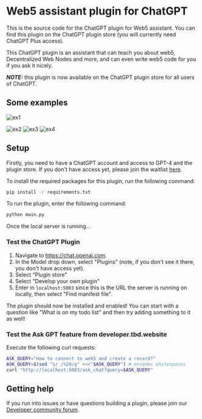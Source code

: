 # Web5 assistant plugin for ChatGPT

This is the source code for the ChatGPT plugin for Web5 assistant. You can find this plugin on the ChatGPT plugin store (you will currently need ChatGPT Plus access).

This ChatGPT plugin is an assistant that can teach you about web5, Decentralized Web Nodes and more, and can even write web5 code for you if you ask it nicely.

**_NOTE:_** this plugin is now available on the ChatGPT plugin store for all users of ChatGPT.

## Some examples

![ex1](https://github.com/TBD54566975/web5-chatgpt-plugin/assets/14976/b3d8d7d3-47c9-4c71-8740-f8e8f0fdf2da)

![ex2](https://github.com/TBD54566975/web5-chatgpt-plugin/assets/14976/5d7f6029-6399-4c35-a44e-7a426d866577)
![ex3](https://github.com/TBD54566975/web5-chatgpt-plugin/assets/14976/64ff76f6-7b3b-4bde-95e7-a66438990d77)
![ex4](https://github.com/TBD54566975/web5-chatgpt-plugin/assets/14976/695b4def-272d-462d-8956-16ce835a6506)

## Setup

Firstly, you need to have a ChatGPT account and access to GPT-4 and the plugin store. If you don't have access yet, please join the waitlist [here](https://openai.com/waitlist/plugins).

To install the required packages for this plugin, run the following command:

```bash
pip install -r requirements.txt
```

To run the plugin, enter the following command:

```bash
python main.py
```

Once the local server is running...

### Test the ChatGPT Plugin

1. Navigate to https://chat.openai.com.
2. In the Model drop down, select "Plugins" (note, if you don't see it there, you don't have access yet).
3. Select "Plugin store"
4. Select "Develop your own plugin"
5. Enter in `localhost:5003` since this is the URL the server is running on locally, then select "Find manifest file".

The plugin should now be installed and enabled! You can start with a question like "What is on my todo list" and then try adding something to it as well!

### Test the Ask GPT feature from developer.tbd.website

Execute the following curl requests:

```sh
ASK_QUERY="How to connect to web5 and create a record?"
ASK_QUERY=$(sed "s/ /%20/g" <<<"$ASK_QUERY") # encodes whitespaces
curl "http://localhost:5003/ask_chat?query=$ASK_QUERY"
```

## Getting help

If you run into issues or have questions building a plugin, please join our [Developer community forum](https://community.openai.com/c/chat-plugins/20).
